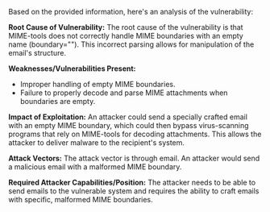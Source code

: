 Based on the provided information, here's an analysis of the vulnerability:

**Root Cause of Vulnerability:**
The root cause of the vulnerability is that MIME-tools does not correctly handle MIME boundaries with an empty name (boundary=""). This incorrect parsing allows for manipulation of the email's structure.

**Weaknesses/Vulnerabilities Present:**
- Improper handling of empty MIME boundaries.
- Failure to properly decode and parse MIME attachments when boundaries are empty.

**Impact of Exploitation:**
An attacker could send a specially crafted email with an empty MIME boundary, which could then bypass virus-scanning programs that rely on MIME-tools for decoding attachments. This allows the attacker to deliver malware to the recipient's system.

**Attack Vectors:**
The attack vector is through email. An attacker would send a malicious email with a malformed MIME boundary.

**Required Attacker Capabilities/Position:**
The attacker needs to be able to send emails to the vulnerable system and requires the ability to craft emails with specific, malformed MIME boundaries.